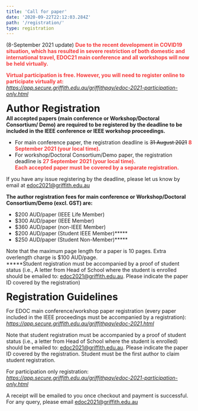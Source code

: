 ```yaml
---
title: 'Call for paper' 
date: '2020-09-22T22:12:03.284Z' 
path: '/registration/' 
type: registration
---
```


(8-September 2021 update) <a style="color: #f63a3a; font-weight: bold">Due to the recent development in COVID19 situation, which has resulted in severe restriction of both domestic and international travel, EDOC21 main conference and all workshops will now be held virtually.</a>

<a style="color: #f63a3a; font-weight: bold"> Virtual participation is free. However, you will need to register online to participate virtually at:<br/>
<a style="color: #f63a3a; font-weight: bold; font-size: 11pt" href="https://app.secure.griffith.edu.au/griffithpay/edoc-2021-participation-only.html"><i>https://app.secure.griffith.edu.au/griffithpay/edoc-2021-participation-only.html</i></a></a>

<div style="margin-bottom: 2pt;font-weight: bold;font-size: 20pt">Author Registration</div>

<div style="margin-bottom: 2pt;font-weight: bold">All accepted papers (main conference or Workshop/Doctoral Consortium/ Demo) are required to be registered by the
deadline to be included in the IEEE conference or IEEE workshop proceedings.</div>

- For main conference paper, the registration deadline is ~~31 August 2021~~ <span style="color:#f63a3a">**8 September 2021 (your local time).**</span>
- For workshop/Doctoral Consortium/Demo paper, the registration deadline is <span style="color:#f63a3a">**27 September 2021 (your local time).**</span></br>
<span style="color:#f63a3a">**Each accepted paper must be covered by a separate registration.**</span>

If you have any issue registering by the deadline, please let us know by email at <edoc2021@griffith.edu.au>

<div style="margin-bottom: 2pt;font-weight: bold">The author registration fees for main conference or Workshop/Doctoral Consortium/Demo (excl. GST) are:</div>

- $200 AUD/paper (IEEE Life Member)
- $300 AUD/paper (IEEE Member)
- $360 AUD/paper (non-IEEE Member)
- $200 AUD/paper (Student IEEE Member)*****
- $250 AUD/paper (Student Non-Member)*****

Note that the maximum page length for a paper is 10 pages. Extra overlength charge is $100 AUD/page.</br>
*****Student registration must be accompanied by a proof of student status (i.e., A letter from Head of School where the student is enrolled should be emailed to: <edoc2021@griffith.edu.au>. Please indicate the paper ID covered by the registration) 

<div style="margin-bottom: 2pt;font-weight: bold;font-size: 20pt">Registration Guidelines</div>

For EDOC main conference/workshop paper registration (every paper included in the IEEE proceedings must be accompanied by a registration):
<a style="color: black;text-decoration: underline;" href="https://app.secure.griffith.edu.au/griffithpay/edoc-2021.html"><i>https://app.secure.griffith.edu.au/griffithpay/edoc-2021.html</i></a>


Note that student registration must be accompanied by a proof of student status (i.e., a letter from Head of School where the student is enrolled)  should be emailed to: edoc2021@griffith.edu.au. Please indicate the paper ID covered by the registration. Student must be the first author to claim student registration.

For participation only registration:
<a style="color: black;text-decoration: underline;" href="https://app.secure.griffith.edu.au/griffithpay/edoc-2021-participation-only.html"><i>https://app.secure.griffith.edu.au/griffithpay/edoc-2021-participation-only.html</i></a>

A receipt will be emailed to you once checkout and payment is successful.
For any query, please email <edoc2021@griffith.edu.au>

